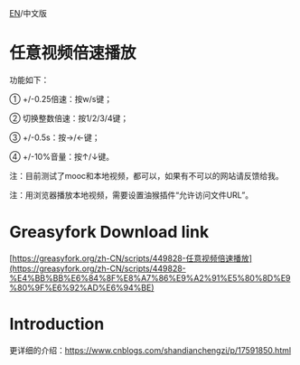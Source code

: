 [EN](./README_EN.md)/中文版

# 任意视频倍速播放

功能如下：

① +/-0.25倍速：按w/s键；

② 切换整数倍速：按1/2/3/4键；

③ +/-0.5s：按→/←键；

④ +/-10%音量：按↑/↓键。

注：目前测试了mooc和本地视频，都可以，如果有不可以的网站请反馈给我。

注：用浏览器播放本地视频，需要设置油猴插件“允许访问文件URL”。


# Greasyfork Download link

[https://greasyfork.org/zh-CN/scripts/449828-任意视频倍速播放](https://greasyfork.org/zh-CN/scripts/449828-%E4%BB%BB%E6%84%8F%E8%A7%86%E9%A2%91%E5%80%8D%E9%80%9F%E6%92%AD%E6%94%BE)

# Introduction

更详细的介绍：https://www.cnblogs.com/shandianchengzi/p/17591850.html

